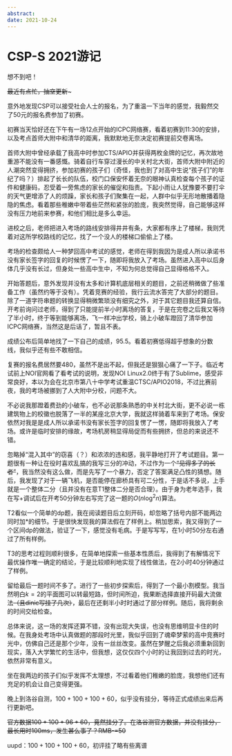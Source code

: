```yaml
---
abstract: 
date: 2021-10-24
---
```


# CSP-S 2021游记

想不到吧！

~~最近有点忙，抽空更新~~~

意外地发现CSP可以接受社会人士的报名，为了重温一下当年的感觉，我毅然交了50元的报名费参加了初赛。

初赛当天恰好还在下午有一场12点开始的ICPC网络赛，看着初赛到11:30的安排，以及考点首师大附中和清华的距离，我默默地无奈决定初赛提前交卷离场。

首师大附中曾经承载了我高中时参加CTS/APIO并获得两枚金牌的记忆，再次故地重游不能没有一番感慨。骑着自行车穿过漫长的中关村北大街，首师大附中附近的人潮突然变得拥挤，参加初赛的孩子们（奇怪，我也到了对高中生说“孩子们”的年纪了吗？）排起了长长的队伍，校门口保安怀着无奈的眼神认真检查每个孩子的证件和健康码，忍受着一旁焦虑的家长的催促和指责。下起小雨让人犹豫要不要打伞的天气更增添了人的烦躁，家长和孩子们聚集在一起，人群中似乎无形地散播着隐隐的焦虑。看着那些稚嫩中带着些茫然和紧张的脸庞，我突然觉得，自己能够这样没有压力地前来参赛，和他们相比是多么幸运。

进校之后，老师把进入考场的路线安排得井井有条，大家都有序上了楼梯，我则凭着对这所学校路线的记忆，找了一个没人的楼梯口偷偷上了楼。

考场的检查颇给人一种梦回高中考试的感觉，老师在得到我因为是成人所以承诺书没有家长签字的回复的时候愣了一下，随即将我放入了考场。虽然进入高中以后身体几乎没有长过，但身处一些高中生中，不知为何总觉得自己显得格格不入。

开始答题后，意外发现并没有太多和计算机底层相关的题目，之前还稍微做了些准备工作（虽然约等于没有）。凭着竞赛的经验，我行云流水答完了大部分的题目。除了一道字符串题的转换显得稍微繁琐没有细究之外，对于其它题目我还算自信。开考前询问过老师，得到了只能提前半小时离场的答复，于是在完卷之后我又等待了半小时，终于等到能够离场，飞一样冲出学校，骑上小破车蹬回了清华参加ICPC网络赛，当然这是后话了，暂且不表。

成绩公布后简单地找了一下自己的成绩，95.5。看着初赛低得超乎想象的分数线，我似乎还有些不敢相信。

复赛的报名费居然要480，虽然不是出不起，但我还是狠狠心痛了一下子。临近考试前上NOI官网看了看考试的说明，发现NOI Linux2.0终于有了Sublime，感受非常良好，本以为会在北京市第八十中学考试重温CTSC/APIO2018，不过比赛前夜，我的考场被挪到了人大附中分校，问题不大。

不必说我那蹬着费劲的小破车，也不必说那条熟悉的中关村北大街，更不必说一栋建筑物上的校徽也脱落了一半的某座北京大学，我就这样骑着车来到了考场。保安依然对我是是成人所以承诺书没有家长签字的回复愣了一愣，随即将我放入了考场。或许是临时安排的缘故，考场机房稍显得局促而有些拥挤，但总的来说还不错。

忽略掉“混入其中”的窃喜（？）和浓浓的违和感，我平静地打开了考试题目。第一题很有一种让在役时喜欢乱搞的我写三分的冲动，不过作为一个~~“见得多了的长者”~~，我当然没有这么做，而是先写了一个暴力，否定了答案满足凸性的猜想。随后，我发现了对于一辆飞机，是否能停在廊桥具有可二分性，于是话不多说，上手就是一个整体二分（且并没有在意T1整体二分是否合理）。由于身为老年选手，我在写+调试后在开考50分钟左右写完了这一题的$O(n\log^2 n)$算法。

T2看似一个简单的dp题，我在阅读题目后立刻开码，却忽略了括号内部不能两边同时加*的细节。于是很快发现我的算法假在了样例上。稍加思索，我又得到了一个区间dp的做法，验证了一下，感觉没有毛病。于是写写写，在1小时50分左右通过了所有样例。

T3的思考过程则顺利很多，在简单地探索一些基本性质后，我得到了有解情况下最优操作唯一确定的结论，于是比较顺利地实现了线性做法，在2小时40分钟通过了样例。

留给最后一题时间不多了。进行了一些初步探索后，得到了一个最小割模型。我当然明白$k=2$的平面图可以转最短路，但时间所迫，我果断选择直接开码最大流做法~~（且dinic写挂了几次）~~，最后在还剩半小时时通过了部分样例。随后，我将剩余的时间交给检查。

总体来说，这一场的发挥还算不错，没有出现大失误，也没有思维明显卡住的时候。在我身处考场中认真做题的那段时光里，我似乎回到了魂牵梦萦的高中竞赛时光中，仿佛自己还是那个少年，没有一丝丝改变。虽然在梦醒之后我必须重新回到现实，落入大学繁忙的生活中，但我想，这仅仅四个小时的让我回到过去的时光，依然非常有意义。

坐在我两边的孩子们似乎发挥不太理想，不过看着他们稚嫩的脸庞，我想他们还有充足的机会让自己变得更强。

晚上到洛谷自测，$100+100+100+60$，似乎没有挂分，等待正式成绩出来后再行更新吧。

~~官方数据$100+100+96+60$，竟然挂分了。在洛谷测官方数据，并没有挂分，最长用时100ms，发生甚么事了？RMB-=50~~

uupd：$100+100+100+60$，初评挂了略有些离谱